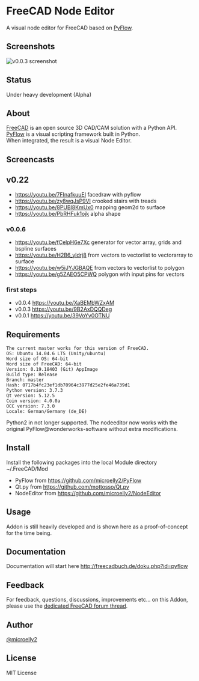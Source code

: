 # FreeCAD Node Editor
A visual node editor for FreeCAD based on [PyFlow](https://wonderworks-software.github.io/PyFlow).

## Screenshots
![v0.0.3 screenshot](https://user-images.githubusercontent.com/4140247/60964703-fd265580-a2e1-11e9-906b-7dd91a754785.png)

## Status
Under heavy development (Alpha)

## About
[FreeCAD](https://www.freecadweb.org) is an open source 3D CAD/CAM solution with a Python API.  
[PyFlow](https://wonderworks-software.github.io/PyFlow) is a visual scripting framework built in Python.  
When integrated, the result is a visual Node Editor.

## Screencasts

## v0.22

  - https://youtu.be/7FInafkuuEI facedraw with pyflow
  - https://youtu.be/zy8wqJsP9VI crooked stairs with treads
  - https://youtu.be/8PUBl8KmUx0 mapping geom2d to surface
  - https://youtu.be/PbRHFuk1ojk alpha shape

### v0.0.6

  - https://youtu.be/fCelpH6e7Xc generator for vector array, grids and bspline surfaces
  - https://youtu.be/H2B6_yldrj8 from  vectors to vectorlist to vectorarray to surface
  - https://youtu.be/w5iJYJGBAQE from vectors to vectorlist to polygon
  - https://youtu.be/g5ZAEO5CPWQ polygon with input pins for vectors 

### first steps

  - v0.0.4  https://youtu.be/XaBEMbWZxAM
  - v0.0.3  https://youtu.be/9B2AxDQQDeg  
  - v0.0.1  https://youtu.be/39VoYv0OTNU  

## Requirements

    The current master works for this version of FreeCAD.
    OS: Ubuntu 14.04.6 LTS (Unity/ubuntu)
    Word size of OS: 64-bit
    Word size of FreeCAD: 64-bit
    Version: 0.19.18403 (Git) AppImage
    Build type: Release
    Branch: master
    Hash: 0717b4fc23ef1db70964c3977d25e2fe46a739d1
    Python version: 3.7.3
    Qt version: 5.12.5
    Coin version: 4.0.0a
    OCC version: 7.3.0
    Locale: German/Germany (de_DE)


Python2 in not longer supported. The nodeeditor now works with the original PyFlow@wonderworks-software without extra modifications.

## Install

Install the following packages into the local Module directory ~/.FreeCAD/Mod

  - PyFlow from https://github.com/microelly2/PyFlow
  - Qt.py from https://github.com/mottosso/Qt.py  
  - NodeEditor from https://github.com/microelly2/NodeEditor


## Usage
Addon is still heavily developed and is shown here as a proof-of-concept for the time being.  

## Documentation
Documentation will start here http://freecadbuch.de/doku.php?id=pyflow

## Feedback
For feedback, questions, discussions, improvements etc... on this Addon, please use the [dedicated FreeCAD forum thread](https://forum.freecadweb.org/viewtopic.php?f=8&t=36299).

## Author
[@microelly2](https://github.com/microelly2)  

## License
MIT License
